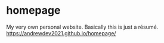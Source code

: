 # homepage
My very own personal website. Basically this is just a résumé.
https://andrewdev2021.github.io/homepage/
